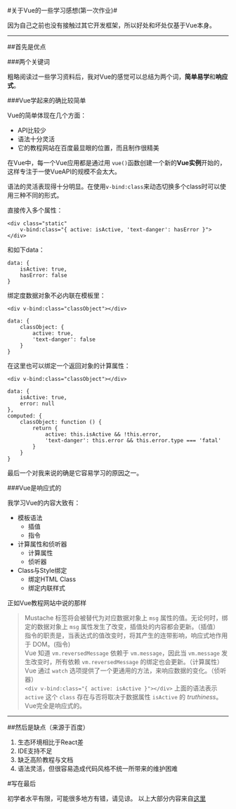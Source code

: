 #关于Vue的一些学习感想(第一次作业)#


因为自己之前也没有接触过其它开发框架，所以好处和坏处仅基于Vue本身。

---

##首先是优点

###两个关键词

粗略阅读过一些学习资料后，我对Vue的感觉可以总结为两个词，**简单易学**和**响应式**。

###Vue学起来的确比较简单

Vue的简单体现在几个方面：

* API比较少
* 语法十分灵活
* 它的教程网站在百度最显眼的位置，而且制作很精美

在Vue中，每一个Vue应用都是通过用 `vue()`函数创建一个新的**Vue实例**开始的，这样专注于一使VueAPI的规模不会太大。

语法的灵活表现得十分明显。在使用`v-bind:class`来动态切换多个class时可以使用三种不同的形式。

 直接传入多个属性：

    <div class="static"
        v-bind:class="{ active: isActive, 'text-danger': hasError }">
    </div>

和如下data：

    data: {
        isActive: true,
        hasError: false
    }

绑定度数据对象不必内联在模板里：

    <div v-bind:class="classObject"></div>

    data: {
        classObject: {
            active: true,
            'text-danger': false
        }
    }

在这里也可以绑定一个返回对象的计算属性：

    <div v-bind:class="classObject"></div>

    data: {
        isActive: true,
        error: null
    },
    computed: {
        classObject: function () {
            return {
                active: this.isActive && !this.error,
                'text-danger': this.error && this.error.type === 'fatal'
            }
        }
    }

最后一个对我来说的确是它容易学习的原因之一。

###Vue是响应式的

我学习Vue的内容大致有：

* 模板语法
    * 插值
    * 指令
* 计算属性和侦听器
    * 计算属性
    * 侦听器
* Class与Style绑定
    * 绑定HTML Class
    * 绑定内联样式

正如Vue教程网站中说的那样
>Mustache 标签将会被替代为对应数据对象上 `msg` 属性的值。无论何时，绑定的数据对象上 `msg` 属性发生了改变，插值处的内容都会更新。（插值）<br>
>指令的职责是，当表达式的值改变时，将其产生的连带影响，响应式地作用于 DOM。(指令)<br>
>Vue 知道 `vm.reversedMessage` 依赖于 `vm.message`，因此当 `vm.message` 发生改变时，所有依赖 `vm.reversedMessage` 的绑定也会更新。（计算属性）<br>
>Vue 通过 `watch` 选项提供了一个更通用的方法，来响应数据的变化。（侦听器）<br>
>`<div v-bind:class="{ active: isActive }"></div>`  上面的语法表示 `active` 这个 `class` 存在与否将取决于数据属性 `isActive` 的 *truthiness*。
Vue完全是响应式的。

---

##然后是缺点（来源于百度）

1. 生态环境相比于React差
2. IDE支持不足
3. 缺乏高阶教程与文档
4. 语法灵活，但很容易造成代码风格不统一所带来的维护困难

#写在最后

初学者水平有限，可能很多地方有错，请见谅。  以上大部分内容来自[这里](https://cn.vuejs.org/v2/guide/index.html)

